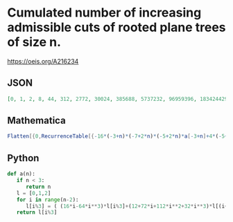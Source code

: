 # Cumulated number of increasing admissible cuts of rooted plane trees of size n\.
https://oeis.org/A216234
## JSON
```JSON
[0, 1, 2, 8, 44, 312, 2772, 30024, 385688, 5737232, 96959396, 1834244296, 38390799592, 880648730416, 21968596282440, 592083291341520, 17144219069647920, 530774988154571040, 17495673315094986180, 611738880367145595720, 22614424027640541372360]
```
## Mathematica
```Mathematica
Flatten[{0,RecurrenceTable[{-16*(-3+n)*(-7+2*n)*(-5+2*n)*a[-3+n]+4*(-5+2*n)*(3-12*n+4*n^2)*a[-2+n]-2*(28-23*n+2*n^3)*a[-1+n]+(-2+n)*(-1+2*n)*a[n]==0,a[1]==1,a[2]==2,a[3]==8},a,{n,1,20}]}] (* _Vaclav Kotesovec_, Mar 08 2014 *)
```
## Python
```Python
def a(n):
   if n < 3:
      return n
   l = [0,1,2]
   for i in range(n-2):
      l[i%3] = ( (16*i-64*i**3)*l[i%3]+(12+72*i+112*i**2+32*i**3)*l[(i+1)%3]+(-26-62*i-4*i**3-36*i**2)*l[(i+2)%3] ) / (-5-7*i-2*i**2)
   return l[i%3]
```
